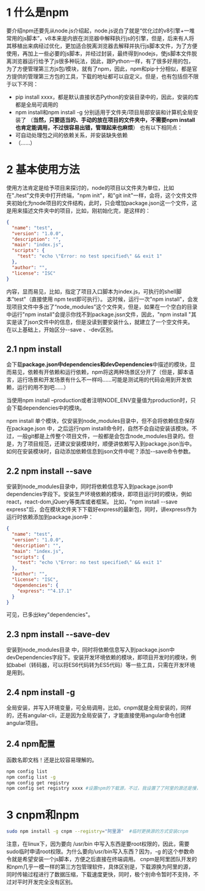 ﻿# 1 什么是npm
要介绍npm还要先从node.js介绍起，node.js说白了就是“优化过的v8引擎+一堆常用的js脚本”，v8本来是内嵌在浏览器中解释执行js的引擎，但是，后来有人将其移植出来病经过优化，更加适合脱离浏览器去解释并执行js脚本文件，为了方便使用，再加上一些必要的js脚本，并经过封装，最终得到nodejs，使js脚本文件脱离浏览器运行给予了js很多种玩法，因此，跟Python一样，有了很多好用的包，为了方便管理第三方js包/模块，就有了npm，因此，npm和pip十分相似，都是官方提供的管理第三方包的工具，下载的地址都可以自定义。但是，也有包括但不限于以下不同：
* pip install xxxx，都是默认直接状态Python的安装目录中的，因此，安装的库都是全局可调用的
* npm install和npm install -g 分别适用于文件夹/项目局部安装和计算机全局安装了
（**当然，只要适当的、手动的放在项目的文件夹中，不需要npm install也肯定能调用，不过很容易出错，管理起来也麻烦**）
也有以下相同点：
* 可自动处理包之间的依赖关系，并安装缺失依赖
* （……）

# 2 基本使用方法
使用方法肯定是给予项目来探讨的，node的项目以文件夹为单位，比如在"./test"文件夹中打开终端，"npm init"，和"git init"一样，会将，这个文件文件夹初始化为node项目的文件结构，此时，只会增加package.json这一个文件，这是用来描述文件夹中的项目，比如，刚初始化完，是这样的：
```json
{
  "name": "test",
  "version": "1.0.0",
  "description": "",
  "main": "index.js",
  "scripts": {
    "test": "echo \"Error: no test specified\" && exit 1"
  },
  "author": "",
  "license": "ISC"
}
```
内容，显而易见，比如，指定了项目入口脚本为index.js，可执行的shell脚本"test"（直接使用 npm test即可执行）。
这时候，运行一次"npm install"，会发现项目文件中多出了“node_modules”这个文件夹，但是，如果在一个空白的目录中运行"npm install"会提示你找不到package.jssn文件，因此，"npm install "其实是读了json文件中的信息，但是没读到要安装什么，就建立了一个空文件夹。
在以上基础上，开始区分--save 、-dev区别。
## 2.1 npm install
会下载**package.json中dependencies和devDependencies**中描述的模块，显而易见，依赖有开依赖和运行依赖，npm将这两种场景区分开了（但是，脚本语言，运行场景和开发场景有什么不一样吗……可能是测试用的代码会用到开发依赖，运行的用不到吧……）

当使用npm install –production或者注明NODE_ENV变量值为production时，只会下载dependencies中的模块。

npm install 单个模块，仅安装到node_modules目录中，但不会将依赖信息保存在package.json 中，之后运行npm install命令时，自然不会自动安装该模块。不过，一般git都是上传整个项目文件，一般都是会包含node_modules目录的。但是，为了项目规范，还建议安装模块时，顺便讲依赖写入到package.json当中。如何在安装模块时，自动添加依赖信息到json文件中呢？添加--save命令参数。

## 2.2 npm install --save

安装到node_modules目录中，同时将依赖信息写入到package.json中dependencies字段下。安装生产环境依赖的模块，即项目运行时的模块，例如react，react-dom,jQuery等类库或者框架。
比如，"npm install --save express"后，会在模块文件夹下下载好express的最新包，同时，讲express作为运行时依赖添加到package.json中：
```json
{
  "name": "test",
  "version": "1.0.0",
  "description": "",
  "main": "index.js",
  "scripts": {
    "test": "echo \"Error: no test specified\" && exit 1"
  },
  "author": "",
  "license": "ISC",
  "dependencies": {
    "express": "^4.17.1"
  }
}
```
可见，已多出key"dependencies"。
## 2.3 npm install --save-dev
安装到node_modules目录 中，同时将依赖信息写入到package.json中devDependencies字段下。安装开发环境依赖的模块，即项目开发时的模块，例如babel（转码器，可以将ES6代码转为ES5代码）等一些工具，只需在开发环境是用到。
## 2.4 npm install -g
全局安装，并写入环境变量，可全局调用，比如，cnpm就是全局安装的，同样的，还有angular-cli，正是因为全局安装了，才能直接使用angular命令创建angular项目。
## 2.4 npm配置
函数名即文档！还是比较容易理解的。
```bash
npm config list
npm config list -g
npm config get registry
npm config set registry xxxx #设置npm的下载源，不过，我设置了了阿里的源还是慢，索性直接换用cnpm
```

# 3 cnpm和npm
```bash
sudo npm install -g cnpm --registry="阿里源"  #临时更换源的方式安装cnpm
```
注意，在linux下，因为要向 /usr/bin 中写入东西是要root权限的，因此，需要sudo临时申请root权限。为什么要向/usr/bin写入东西？因为，-g 的这个参数命令就是希望安装一个js脚本，方便之后直接在终端调用。
cnpm是阿里团队开发的和npm几乎一模一样的第三方包管理软件，具体区别是，下载源换为阿里的源，同时传输过程进行了数据压缩，下载速度更快，同时，极个别命令暂时不支持，不过对平时开发完全没有区别。

